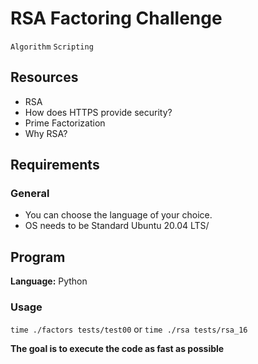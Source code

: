 # RSA Factoring Challenge
`Algorithm`
`Scripting`

## Resources

- RSA
- How does HTTPS provide security?
- Prime Factorization
- Why RSA?

## Requirements
### General
- You can choose the language of your choice.
- OS needs to be Standard Ubuntu 20.04 LTS/

## Program
**Language:** Python

### Usage
`time ./factors tests/test00` or `time ./rsa tests/rsa_16`

**The goal is to execute the code as fast as possible**
